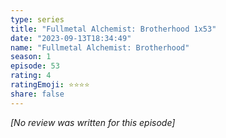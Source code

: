 ```yaml
---
type: series
title: "Fullmetal Alchemist: Brotherhood 1x53"
date: "2023-09-13T18:34:49"
name: "Fullmetal Alchemist: Brotherhood"
season: 1
episode: 53
rating: 4
ratingEmoji: ⭐️⭐️⭐️⭐️
share: false
---
```


*[No review was written for this episode]*
